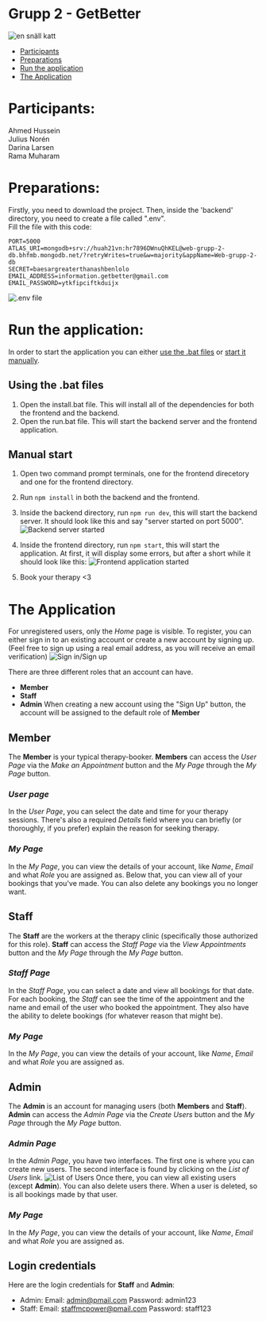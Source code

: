 # Grupp 2 - GetBetter
![en snäll katt](https://github.com/user-attachments/assets/42404654-73d5-4378-bf35-efa45c6292a9)


- [Participants](#participants)
- [Preparations](#preparations)
- [Run the application](#run-the-application)
- [The Application](#the-application)

# Participants:<br>
Ahmed Hussein<br>
Julius Norén<br>
Darina Larsen<br>
Rama Muharam

# Preparations:
Firstly, you need to download the project. Then, inside the 'backend' directory, you need to create a file called ".env".  
Fill the file with this code:
```
PORT=5000
ATLAS_URI=mongodb+srv://huah21vn:hr7896DWnuQhKEL@web-grupp-2-db.bhfmb.mongodb.net/?retryWrites=true&w=majority&appName=Web-grupp-2-db
SECRET=baesargreaterthanashbenlolo
EMAIL_ADDRESS=information.getbetter@gmail.com
EMAIL_PASSWORD=ytkfipciftkduijx
```
![.env file](https://github.com/user-attachments/assets/b82bffdb-5c91-4921-be11-3a54cd49bfa6)


# Run the application:
In order to start the application you can either [use the .bat files](#using-the-bat-files) or [start it manually](#manual-start).

## Using the .bat files
1. Open the install.bat file. This will install all of the dependencies for both the frontend and the backend.
2. Open the run.bat file. This will start the backend server and the frontend application.

## Manual start
1. Open two command prompt terminals, one for the frontend direcetory and one for the frontend directory.
2. Run `npm install` in both the backend and the frontend.

3. Inside the backend directory, run `npm run dev`, this will start the backend server. It should look like this and say "server started on port 5000".
![Backend server started](https://github.com/user-attachments/assets/b057c2a3-fb2a-4e41-9bce-f7e89fa3475f)

4. Inside the frontend directory, run `npm start`, this will start the application. At first, it will display some errors, but after a short while it should look like this:
![Frontend application started](https://github.com/user-attachments/assets/e9a917a4-5ffa-4907-90e3-6bd549fe1a3b)

5. Book your therapy <3

# The Application
For unregistered users, only the *Home* page is visible.
To register, you can either sign in to an existing account or create a new account by signing up. 
(Feel free to sign up using a real email address, as you will receive an email verification)
![Sign in/Sign up](https://github.com/user-attachments/assets/7b26346c-ccac-4ea5-aa4e-390228e69aef)

There are three different roles that an account can have.
- **Member**
- **Staff**
- **Admin**
 When creating a new account using the "Sign Up" button, the account will be assigned to the default role of **Member**

## **Member**
The **Member** is your typical therapy-booker. **Members** can access the *User Page* via the *Make an Appointment* button and the *My Page* through the *My Page* button.

### *User page*
In the *User Page*, you can select the date and time for your therapy sessions. There's also a required *Details* field where you can briefly (or thoroughly, if you prefer) explain the reason for seeking therapy.

### *My Page*
In the *My Page*, you can view the details of your account, like *Name*, *Email* and what *Role* you are assigned as.
Below that, you can view all of your bookings that you've made. You can also delete any bookings you no longer want.

## **Staff**
The **Staff** are the workers at the therapy clinic (specifically those authorized for this role). **Staff** can access the *Staff Page* via the *View Appointments* button and the *My Page* through the *My Page* button.

### *Staff Page*
In the *Staff Page*, you can select a date and view all bookings for that date. For each booking, the *Staff* can see the time of the appointment and the name and email of the user who booked the appointment. They also have the ability to delete bookings (for whatever reason that might be).

### *My Page*
In the *My Page*, you can view the details of your account, like *Name*, *Email* and what *Role* you are assigned as.

## **Admin**
The **Admin** is an account for managing users (both **Members** and **Staff**). **Admin** can access the *Admin Page* via the *Create Users* button and the *My Page* through the *My Page* button.

### *Admin Page*
In the *Admin Page*, you have two interfaces. The first one is where you can create new users. The second interface is found by clicking on the *List of Users* link. ![List of Users](https://github.com/user-attachments/assets/f8ed5c97-d1f1-492e-b3b4-7d3f0077bd4b)
Once there, you can view all existing users (except **Admin**). You can also delete users there. When a user is deleted, so is all bookings made by that user. 

### *My Page*
In the *My Page*, you can view the details of your account, like *Name*, *Email* and what *Role* you are assigned as.

## Login credentials
Here are the login credentials for **Staff** and **Admin**:
- Admin: 
Email: admin@pmail.com
Password: admin123
- Staff:
Email: staffmcpower@pmail.com
Password: staff123
